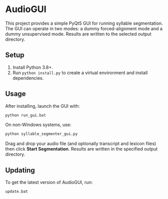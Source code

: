 # AudioGUI

This project provides a simple PyQt5 GUI for running syllable segmentation. The GUI can operate in two modes: a dummy forced-alignment mode and a dummy unsupervised mode. Results are written to the selected output directory.

## Setup

1. Install Python 3.8+.
2. Run `python install.py` to create a virtual environment and install dependencies.

## Usage

After installing, launch the GUI with:

```bash
python run_gui.bat
```

On non-Windows systems, use:

```bash
python syllable_segmenter_gui.py
```

Drag and drop your audio file (and optionally transcript and lexicon files) then click **Start Segmentation**. Results are written in the specified output directory.

## Updating

To get the latest version of AudioGUI, run:

```bash
update.bat
```

